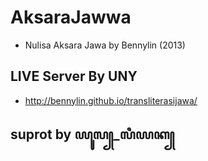 # AksaraJawwa
* Nulisa Aksara Jawa
by Bennylin (2013)

## LIVE Server By UNY 
- http://bennylin.github.io/transliterasijawa/




## suprot by ꦪꦸꦭ꧀_ꦭꦶꦪꦏ꧀
